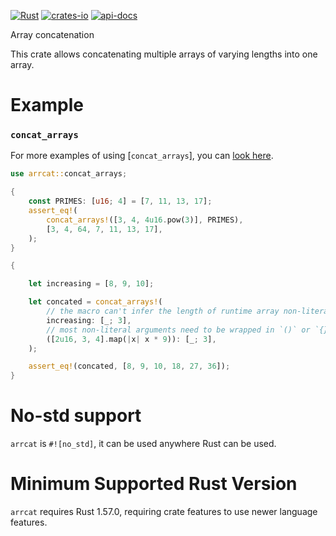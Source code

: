 [![Rust](https://github.com/rodrimati1992/arrcat/workflows/Rust/badge.svg)](https://github.com/rodrimati1992/arrcat/actions)
[![crates-io](https://img.shields.io/crates/v/arrcat.svg)](https://crates.io/crates/arrcat)
[![api-docs](https://docs.rs/arrcat/badge.svg)](https://docs.rs/arrcat/*)


Array concatenation

This crate allows concatenating multiple arrays of varying lengths into one array.

# Example

### `concat_arrays`

For more examples of using [`concat_arrays`],
you can [look here][concat_arrays_examples].

```rust
use arrcat::concat_arrays;

{
    const PRIMES: [u16; 4] = [7, 11, 13, 17];
    assert_eq!(
        concat_arrays!([3, 4, 4u16.pow(3)], PRIMES),
        [3, 4, 64, 7, 11, 13, 17],
    );
}

{

    let increasing = [8, 9, 10];

    let concated = concat_arrays!(
        // the macro can't infer the length of runtime array non-literals.
        increasing: [_; 3],
        // most non-literal arguments need to be wrapped in `()` or `{}`.
        ([2u16, 3, 4].map(|x| x * 9)): [_; 3],
    );

    assert_eq!(concated, [8, 9, 10, 18, 27, 36]);
}

```

# No-std support

`arrcat` is `#![no_std]`, it can be used anywhere Rust can be used.

# Minimum Supported Rust Version

`arrcat` requires Rust 1.57.0, requiring crate features to use newer language features.


[concat_arrays_examples]: https://docs.rs/arrcat/*/arrcat/macro.concat_arrays.html#examples

